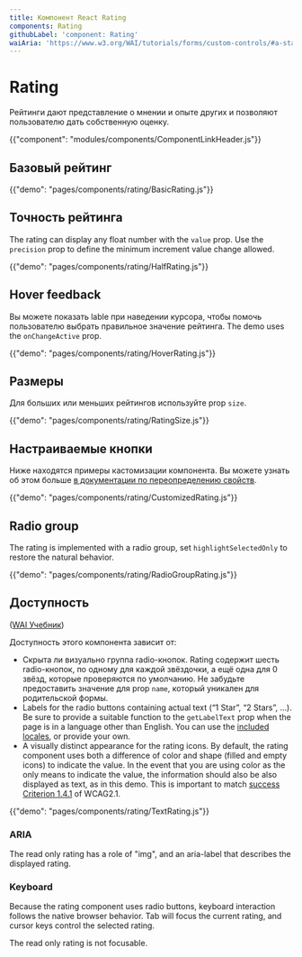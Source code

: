 ```yaml
---
title: Компонент React Rating
components: Rating
githubLabel: 'component: Rating'
waiAria: 'https://www.w3.org/WAI/tutorials/forms/custom-controls/#a-star-rating'
---
```


# Rating

<p class="description">Рейтинги дают представление о мнении и опыте других и позволяют пользователю дать собственную оценку.</p>

{{"component": "modules/components/ComponentLinkHeader.js"}}

## Базовый рейтинг

{{"demo": "pages/components/rating/BasicRating.js"}}

## Точность рейтинга

The rating can display any float number with the `value` prop. Use the `precision` prop to define the minimum increment value change allowed.

{{"demo": "pages/components/rating/HalfRating.js"}}

## Hover feedback

Вы можете показать lable при наведении курсора, чтобы помочь пользователю выбрать правильное значение рейтинга. The demo uses the `onChangeActive` prop.

{{"demo": "pages/components/rating/HoverRating.js"}}

## Размеры

Для больших или меньших рейтингов используйте prop `size`.

{{"demo": "pages/components/rating/RatingSize.js"}}

## Настраиваемые кнопки

Ниже находятся примеры кастомизации компонента. Вы можете узнать об этом больше [в документации по переопределению свойств](/customization/how-to-customize/).

{{"demo": "pages/components/rating/CustomizedRating.js"}}

## Radio group

The rating is implemented with a radio group, set `highlightSelectedOnly` to restore the natural behavior.

{{"demo": "pages/components/rating/RadioGroupRating.js"}}

## Доступность

([WAI Учебник](https://www.w3.org/WAI/tutorials/forms/custom-controls/#a-star-rating))

Доступность этого компонента зависит от:

- Скрыта ли визуально группа radio-кнопок. Rating содержит шесть radio-кнопок, по одному для каждой звёздочки, а ещё одна для 0 звёзд, которые проверяются по умолчанию. Не забудьте предоставить значение для prop `name`, который уникален для родительской формы.
- Labels for the radio buttons containing actual text (“1 Star”, “2 Stars”, …). Be sure to provide a suitable function to the `getLabelText` prop when the page is in a language other than English. You can use the [included locales](https://material-ui.com/guides/localization/), or provide your own.
- A visually distinct appearance for the rating icons. By default, the rating component uses both a difference of color and shape (filled and empty icons) to indicate the value. In the event that you are using color as the only means to indicate the value, the information should also be also displayed as text, as in this demo. This is important to match [success Criterion 1.4.1](https://www.w3.org/TR/WCAG21/#use-of-color) of WCAG2.1.

{{"demo": "pages/components/rating/TextRating.js"}}

### ARIA

The read only rating has a role of "img", and an aria-label that describes the displayed rating.

### Keyboard

Because the rating component uses radio buttons, keyboard interaction follows the native browser behavior. Tab will focus the current rating, and cursor keys control the selected rating.

The read only rating is not focusable.
